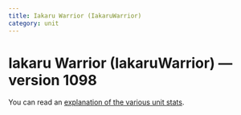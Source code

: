 ```yaml
---
title: Iakaru Warrior (IakaruWarrior)
category: unit
---
```


# Iakaru Warrior (IakaruWarrior) — version 1098

You can read an [explanation  of the various unit stats](unitexplained.md).

